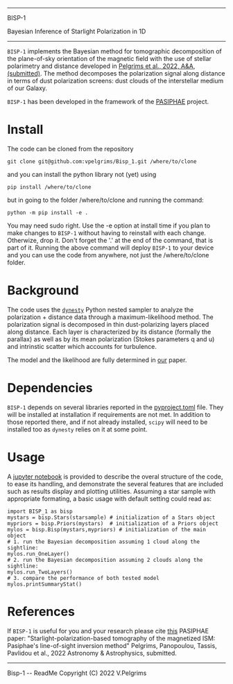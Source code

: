 ***
BISP-1

Bayesian Inference of Starlight Polarization in 1D

***


``BISP-1`` implements the Bayesian method for tomographic decomposition of the plane-of-sky orientation of the magnetic field with the use of stellar polarimetry and distance developed in [Pelgrims et al., 2022, A&A, (submitted)](https://arxiv.org/abs/2208.02278). The method decomposes the polarization signal along distance in terms of dust polarization screens: dust clouds of the interstellar medium of our Galaxy.

``BISP-1`` has been developed in the framework of the [PASIPHAE](https://pasiphae.science) project.

Install
=======

The code can be cloned from the repository

```
git clone git@github.com:vpelgrims/Bisp_1.git /where/to/clone
```

and you can install the python library not (yet) using

```
pip install /where/to/clone
```

but in going to the folder /where/to/clone and running the command:
```
python -m pip install -e .
```

You may need sudo right.
Use the -e option at install time if you plan to make changes to ``BISP-1`` without having to reinstall with each change. Otherwize, drop it. Don't forget the '.' at the end of the command, that is part of it.
Running the above command will deploy ``BISP-1`` to your device and you can use the code from anywhere, not just the /where/to/clone folder.


Background
==========

The code uses the [``dynesty``](https://dynesty.readthedocs.io/en/latest/index.html) Python nested sampler to analyze the polarization + distance data through a maximum-likelihood method. The polarization signal is decomposed in thin dust-polarizing layers placed along distance. Each layer is characterized by its distance (formally the parallax) as well as by its mean polarization (Stokes parameters q and u) and intrinstic scatter which accounts for turbulence.

The model and the likelihood are fully determined in [our](https://arxiv.org/abs/2208.02278) paper.


Dependencies
============
``BISP-1`` depends on several libraries reported in the [pyproject.toml](https://github.com/vpelgrims/Bisp_1/blob/main/pyproject.toml) file. They will be installed at installation if requirements are not met. In addition to those reported there, and if not already installed, ``scipy`` will need to be installed too as ``dynesty`` relies on it at some point.


Usage
=====

A [jupyter notebook](https://github.com/vpelgrims/Bisp_1/blob/main/tests/Usage_Tutorial.ipynb) is provided to describe the overal structure of the code, to ease its handling, and demonstrate the several features that are included such as results display and plotting utilities. Assuming a star sample with appropriate formating, a basic usage with default setting could read as:
```
import BISP_1 as bisp
mystars = bisp.Stars(starsample) # initialization of a Stars object
mypriors = bisp.Priors(mystars)  # initialization of a Priors object
mylos = bisp.Bisp(mystars,mypriors) # initialization of the main object
# 1. run the Bayesian decomposition assuming 1 cloud along the sightline:
mylos.run_OneLayer()
# 2. run the Bayesian decomposition assuming 2 clouds along the sightline:
mylos.run_TwoLayers()
# 3. compare the performance of both tested model
mylos.printSummaryStat()
```


References
==========

If ``BISP-1`` is useful for you and your research please cite [this](https://arxiv.org/abs/2208.02278) PASIPHAE paper:
"Starlight-polarization-based tomography of the magnetized ISM: Pasiphae's line-of-sight inversion method"
Pelgrims, Panopoulou, Tassis, Pavlidou et al., 2022 Astronomy & Astrophysics, submitted.

---
Bisp-1 -- ReadMe
Copyright (C) 2022 V.Pelgrims
